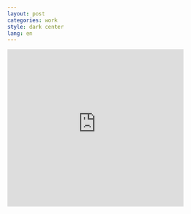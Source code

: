 ```yaml
---
layout: post
categories: work
style: dark center
lang: en
---
```


<iframe src="https://player.vimeo.com/video/262408025?color=ffffff&amp;title=0&amp;byline=0&amp;portrait=0" width="80%" height="360" frameborder="0" webkitallowfullscreen="" mozallowfullscreen="" allowfullscreen="allowfullscreen"></iframe>
